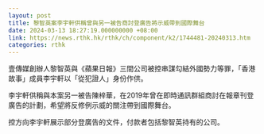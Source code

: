 ```yaml
---
layout: post
title: 黎智英案李宇軒供稱曾與另一被告商討登廣告將示威帶到國際舞台
date: 2024-03-13 18:27:19.000000000 +08:00
link: https://news.rthk.hk/rthk/ch/component/k2/1744481-20240313.htm
categories: rthk
---
```


壹傳媒創辦人黎智英與《蘋果日報》三間公司被控串謀勾結外國勢力等罪，「香港故事」成員李宇軒以「從犯證人」身份作供。

李宇軒供稱與本案另一被告陳梓華，在2019年曾在即時通訊群組商討在報章刊登廣告的計劃，希望將反修例示威的關注帶到國際舞台。

控方向李宇軒展示部分登廣告的文件，付款者包括黎智英持有的公司。
